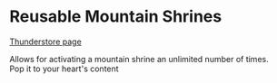 # Reusable Mountain Shrines
[Thunderstore page](https://thunderstore.io/c/risk-of-rain-returns/p/Klehrik/ReusableMountainShrines/)

Allows for activating a mountain shrine an unlimited number of times.  
Pop it to your heart's content
